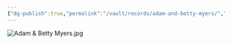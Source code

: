 ```yaml
---
{"dg-publish":true,"permalink":"/vault/records/adam-and-betty-myers/","tags":["Adam-Myers","Betty-Ann-Kincaid"]}
---
```


![Adam & Betty Myers.jpg](/img/user/assets/Adam_&_Betty_Myers.jpg.resources/Adam%20&%20Betty%20Myers.jpg)
